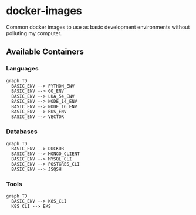 # docker-images

Common docker images to use as basic development environments without polluting my computer.

## Available Containers

### Languages

```mermaid
graph TD
  BASIC_ENV --> PYTHON_ENV
  BASIC_ENV --> GO_ENV
  BASIC_ENV --> LUA_54_ENV
  BASIC_ENV --> NODE_14_ENV
  BASIC_ENV --> NODE_16_ENV
  BASIC_ENV --> RUS_ENV
  BASIC_ENV --> VECTOR
```

### Databases

```mermaid
graph TD
  BASIC_ENV --> DUCKDB
  BASIC_ENV --> MONGO_CLIENT
  BASIC_ENV --> MYSQL_CLI
  BASIC_ENV --> POSTGRES_CLI
  BASIC_ENV --> JSQSH
```

### Tools

```mermaid
graph TD
  BASIC_ENV --> K8S_CLI
  K8S_CLI --> EKS
```
